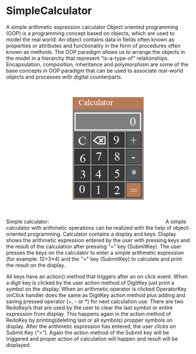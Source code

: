 # SimpleCalculator
A simple arithmetic expression calculator
Object oriented programming (OOP) is a programming concept based on objects, which are used to model the real world. An object contains data in fields often known as properties or attributes and functionality in the form of procedures often known as methods.
The OOP paradigm allows us to arrange the objects in the model in a hierarchy that represent “is-a-type-of” relationships. 
Encapsulation, composition, inheritance and polymorphism are some of the base concepts in OOP paradigm that can be used to associate real-world objects and processes with digital counterparts.

 Simple calculator:
 ![calculator](https://github.com/ahmedmatem/simplecalculator/blob/master/calc.png?raw=true)
A simple calculator with arithmetic operations can be realized with the help of object-oriented programming.
Calculator contains a display and keys. Display shows the arithmetic expression entered by the user with pressing keys and the result of the calculation after pressing “=” key (SubmitKey).
Тhe user presses the keys on the calculator to enter a simple arithmetic expression (for example: 12+3*4) and the "=" key (SubmitKey) to calculate and print the result on the display. 

All keys have an action() method that triggers after an on click event. When a digit key is clicked by the user action method of DigitKey just print a symbol on the display. When an arithmetic operator is clicked OperatorKey onClick handler does the same as DigitKey action method plus adding and saving pressed operator (+, - or *) for next calculation use. There are two RedoKey/s that are used by the user to clear the last symbol or entire expression from display.  This happens again in the action method of RedoKey by printing(deleting last or all symbols) propper symbols on display. After the arithmetic expression has entered, the user clicks on Submit Key (“=”). Again the action method of the Submit key will be triggered and proper action of calculation will happen and result will be displayed.

